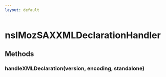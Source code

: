 ```yaml
---
layout: default
---
```


# nsIMozSAXXMLDeclarationHandler #

## Methods ##

### handleXMLDeclaration(version, encoding, standalone) ###
